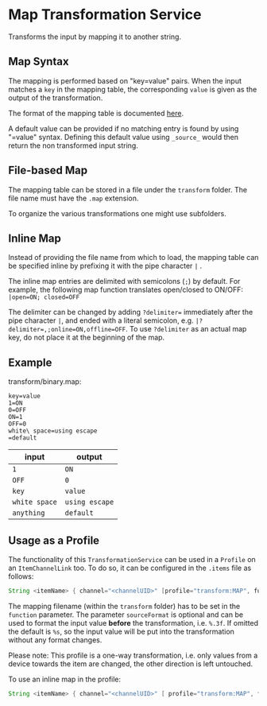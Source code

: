 # Map Transformation Service

Transforms the input by mapping it to another string.

## Map Syntax

The mapping is performed based on "key=value" pairs.
When the input matches a `key` in the mapping table, the corresponding `value` is given as the output of the transformation.

The format of the mapping table is documented [here](https://docs.oracle.com/en/java/javase/17/docs/api/java.base/java/util/Properties.html#load(java.io.Reader)).

A default value can be provided if no matching entry is found by using "=value" syntax.
Defining this default value using `_source_` would then return the non transformed input string.

## File-based Map

The mapping table can be stored in a file under the `transform` folder.
The file name must have the `.map` extension.

To organize the various transformations one might use subfolders.

## Inline Map

Instead of providing the file name from which to load, the mapping table can be specified inline by prefixing it with the pipe character `|` .

The inline map entries are delimited with semicolons (`;`) by default.
For example, the following map function translates open/closed to ON/OFF: `|open=ON; closed=OFF`

The delimiter can be changed by adding `?delimiter=` immediately after the pipe character `|`, and ended with a literal semicolon, e.g. `|?delimiter=,;online=ON,offline=OFF`.
To use `?delimiter` as an actual map key, do not place it at the beginning of the map.

## Example

transform/binary.map:

```properties
key=value
1=ON
0=OFF
ON=1
OFF=0
white\ space=using escape
=default
```

| input         | output         |
|---------------|----------------|
| `1`           | `ON`           |
| `OFF`         | `0`            |
| `key`         | `value`        |
| `white space` | `using escape` |
| `anything`    | `default`      |

## Usage as a Profile

The functionality of this `TransformationService` can be used in a `Profile` on an `ItemChannelLink` too.
To do so, it can be configured in the `.items` file as follows:

```java
String <itemName> { channel="<channelUID>" [profile="transform:MAP", function="<filename>", sourceFormat="<valueFormat>" ] }
```

The mapping filename (within the `transform` folder) has to be set in the `function` parameter.
The parameter `sourceFormat` is optional and can be used to format the input value **before** the transformation, i.e. `%.3f`.
If omitted the default is `%s`, so the input value will be put into the transformation without any format changes.

Please note: This profile is a one-way transformation, i.e. only values from a device towards the item are changed, the other direction is left untouched.

To use an inline map in the profile:

```java
String <itemName> { channel="<channelUID>" [ profile="transform:MAP", function="|open=ON;closed=OFF" ] }
```
